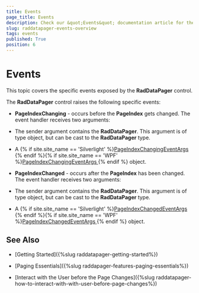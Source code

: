 ```yaml
---
title: Events
page_title: Events
description: Check our &quot;Events&quot; documentation article for the RadDataPager {{ site.framework_name }} control.
slug: raddatapager-events-overview
tags: events
published: True
position: 6
---
```


# Events

This topic covers the specific events exposed by the __RadDataPager__ control.

The __RadDataPager__ control raises the following specific events:

* __PageIndexChanging__ - occurs before the __PageIndex__ gets changed. The event handler receives two arguments: 

* The sender argument contains the __RadDataPager__. This argument is of type object, but can be cast to the __RadDataPager__ type. 

* A {% if site.site_name == 'Silverlight' %}[PageIndexChangingEventArgs ](http://www.telerik.com/help/silverlight/t_telerik_windows_controls_pageindexchangingeventargs.html){% endif %}{% if site.site_name == 'WPF' %}[PageIndexChangingEventArgs ](http://www.telerik.com/help/wpf/t_telerik_windows_controls_pageindexchangingeventargs.html){% endif %} object.

* __PageIndexChanged__ - occurs after the __PageIndex__ has been changed. The event handler receives two arguments: 

* The sender argument contains the __RadDataPager__. This argument is of type object, but can be cast to the __RadDataPager__ type. 

* A {% if site.site_name == 'Silverlight' %}[PageIndexChangedEventArgs ](http://www.telerik.com/help/silverlight/t_telerik_windows_controls_pageindexchangedeventargs.html){% endif %}{% if site.site_name == 'WPF' %}[PageIndexChangedEventArgs ](http://www.telerik.com/help/wpf/t_telerik_windows_controls_pageindexchangedeventargs.html){% endif %} object.

## See Also

 * [Getting Started]({%slug raddatapager-getting-started%})

 * [Paging Essentials]({%slug raddapager-features-paging-essentials%})

 * [Interact with the User before the Page Changes]({%slug raddatapager-how-to-interact-with-with-user-before-page-changes%})
